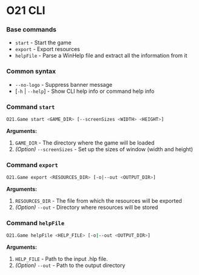 # O21 CLI

### Base commands
* `start` - Start the game
* `export` - Export resources
* `helpFile` - Parse a WinHelp file and extract all the information from it

### Common syntax
* `--no-logo` - Suppress banner message
* [`-h` | `--help`] - Show CLI help info or command help info

### Command `start`
```sh
O21.Game start <GAME_DIR> [--screenSizes <WIDTH> <HEIGHT>]
```
**Arguments:**
1. `GAME_DIR` - The directory where the game will be loaded
2. *(Option)* `--screenSizes` - Set up the sizes of window (width and height)

### Command `export`
```sh
O21.Game export <RESOURCES_DIR> [-o|--out <OUTPUT_DIR>]
```
**Arguments:**
1. `RESOURCES_DIR` - The file from which the resources will be exported
2. *(Option)* `--out` - Directory where resources will be stored

### Command `helpFile`
```sh
O21.Game helpFile <HELP_FILE> [-o|--out <OUTPUT_DIR>]
```
**Arguments:**
1. `HELP_FILE` - Path to the input .hlp file.
2. *(Option)* `--out` - Path to the output directory
